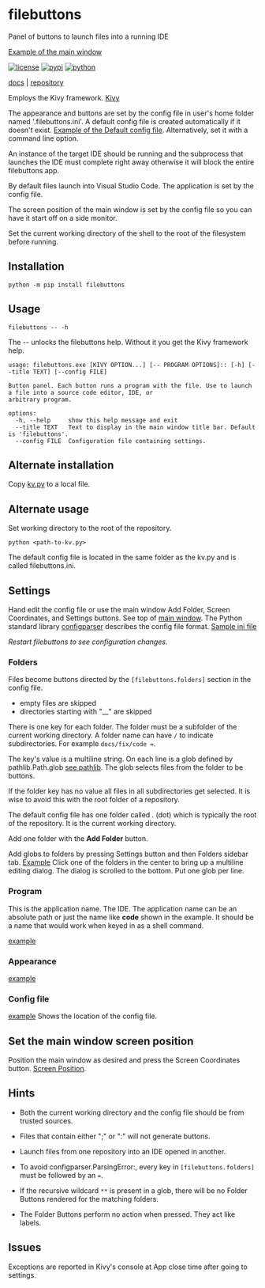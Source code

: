 # filebuttons

Panel of buttons to launch files into a running IDE

[Example of the main window][screenshot]

[![license](https://img.shields.io/pypi/l/filebuttons.svg)](https://github.com/tmarktaylor/filebuttons/blob/main/LICENSE.txt)
[![pypi](https://img.shields.io/pypi/v/filebuttons.svg)](https://pypi.python.org/pypi/filebuttons)
[![python](https://img.shields.io/pypi/pyversions/filebuttons.svg)](https://pypi.python.org/pypi/filebuttons)

[docs][readme] | [repository][src]

Employs the Kivy framework. [Kivy][kivy]

The appearance and buttons are set by the config file
in user's home folder named '.filebuttons.ini'.
A default config file is created automatically if it doesn't exist.
[Example of the Default config file][config].
Alternatively, set it with a command line option.

An instance of the target IDE should be running and the subprocess that launches the IDE
must complete right away otherwise it will block the entire filebuttons app.

By default files launch into Visual Studio Code. The application is
set by the config file.

The screen position of the main window is set by the config file so you can
have it start off on a side monitor.

Set the current working directory of the shell to the root of
the filesystem before running.

## Installation

```shell
python -m pip install filebuttons
```

## Usage

```shell
filebuttons -- -h
```

The -- unlocks the filebuttons help. Without it you get the Kivy framework help.

```text
usage: filebuttons.exe [KIVY OPTION...] [-- PROGRAM OPTIONS]:: [-h] [--title TEXT] [--config FILE]

Button panel. Each button runs a program with the file. Use to launch a file into a source code editor, IDE, or
arbitrary program.

options:
  -h, --help     show this help message and exit
  --title TEXT   Text to display in the main window title bar. Default is 'filebuttons'.
  --config FILE  Configuration file containing settings.
```

## Alternate installation

Copy [kv.py][kvfile] to a local file.

## Alternate usage

Set working directory to the root of the repository.

```shell
python <path-to-kv.py>
```

The default config file is located in the same folder as the kv.py and is
called filebuttons.ini.

## Settings

Hand edit the config file or use the main window Add Folder, Screen Coordinates,
and Settings buttons. See top of [main window][app-buttons].
The Python standard library [configparser][configparser]
describes the config file format. [Sample ini file][aproject-ini]

*Restart filebuttons to see configuration changes.*

### Folders

Files become buttons directed by the `[filebuttons.folders]` section in the config file.

- empty files are skipped
- directories starting with "__" are skipped

There is one key for each folder. The folder must be a subfolder of the
current working directory. A folder name can have `/` to indicate subdirectories.
For example `docs/fix/code =`.

The key's value is a multiline string. On each line
is a glob defined by pathlib.Path.glob [see pathlib][pathlib]. The glob selects
files from the folder to be buttons.

If the folder key has no value all files in all subdirectories get selected.
It is wise to avoid this with the root folder of a repository.

The default config file has one folder called . (dot)
which is typically the root of the repository. It is the current working directory.

Add one folder with the **Add Folder** button.

Add globs to folders by pressing Settings button and then Folders sidebar tab.
[Example][folders] Click one of the folders in the center to bring up a
multiline editing dialog. The dialog is scrolled to the bottom. Put one glob
per line.

### Program

This is the application name. The IDE.
The application name can be an absolute path or just the
name like **code** shown in the example. It should be
a name that would work when keyed in as a shell command.

[example][program]

### Appearance

[example][appearance]

### Config file

[example][configfile] Shows the location of the config file.

## Set the main window screen position

Position the main window as desired and press the Screen Coordinates
button.  [Screen Position][screen-position].

## Hints

- Both the current working directory and the config file should
  be from trusted sources.

- Files that contain either ";" or ":" will not generate buttons.

- Launch files from one repository into an IDE opened in another.

- To avoid configparser.ParsingError:, every key in `[filebuttons.folders]`
  must be followed by an `=`.

- If the recursive wildcard `**` is present in a glob, there will be
  no Folder Buttons rendered for the matching folders.

- The Folder Buttons perform no action when pressed. They act like labels.

## Issues

Exceptions are reported in Kivy's console at App close time after going to settings.

[screenshot]: https://github.com/tmarktaylor/filebuttons/blob/main/docs/screenshots/phmutest.png
[kivy]: https://kivy.org
[readme]: https://github.com/tmarktaylor/filebuttons/blob/main/README.md
[src]: https://github.com/tmarktaylor/filebuttons
[config]: https://github.com/tmarktaylor/filebuttons/blob/main/docs/config_files/default_filebuttons.ini
[kvfile]: https://github.com/tmarktaylor/filebuttons/blob/main/src/filebuttons/kv.py
[program]: https://github.com/tmarktaylor/filebuttons/blob/main/docs/screenshots/aproject-program.png
[configparser]: https://docs.python.org/3.13/library/configparser.html
[aproject-ini]: https://github.com/tmarktaylor/filebuttons/blob/main/docs/config_files/aproject.ini
[pathlib]: https://docs.python.org/3.13/library/pathlib.html
[folders]: https://github.com/tmarktaylor/filebuttons/blob/main/docs/screenshots/aproject-folders.png
[appearance]: https://github.com/tmarktaylor/filebuttons/blob/main/docs/screenshots/aproject-appearance.png
[configfile]: https://github.com/tmarktaylor/filebuttons/blob/main/docs/screenshots/aproject-config-file.png
[screen-position]: https://github.com/tmarktaylor/filebuttons/blob/main/docs/screenshots/aproject-screen-position.png
[app-buttons]: https://github.com/tmarktaylor/filebuttons/blob/main/docs/screenshots/aproject.png
